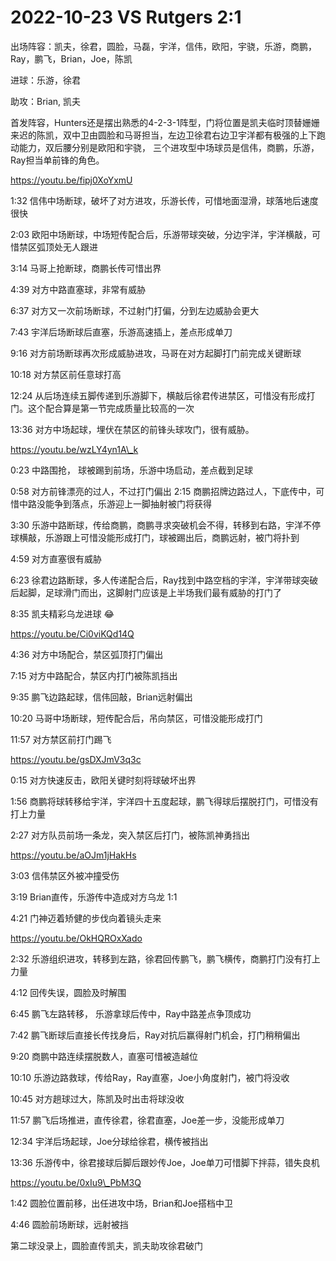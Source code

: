 # 2022-10-23 VS Rutgers 2:1

出场阵容：凯夫，徐君，圆脸，马磊，宇洋，信伟，欧阳，宇骁，乐游，商鹏，Ray，鹏飞，Brian，Joe，陈凯

进球：乐游，徐君

助攻：Brian, 凯夫

首发阵容，Hunters还是摆出熟悉的4-2-3-1阵型，门将位置是凯夫临时顶替姗姗来迟的陈凯，双中卫由圆脸和马哥担当，左边卫徐君右边卫宇洋都有极强的上下跑动能力，双后腰分别是欧阳和宇骁， 三个进攻型中场球员是信伟，商鹏，乐游，Ray担当单前锋的角色。

https://youtu.be/fipj0XoYxmU

1:32 信伟中场断球，破坏了对方进攻，乐游长传，可惜地面湿滑，球落地后速度很快&#x20;

2:03 欧阳中场断球，中场短传配合后，乐游带球突破，分边宇洋，宇洋横敲，可惜禁区弧顶处无人跟进&#x20;

3:14 马哥上抢断球，商鹏长传可惜出界&#x20;

4:39 对方中路直塞球，非常有威胁&#x20;

6:37 对方又一次前场断球，不过射门打偏，分到左边威胁会更大&#x20;

7:43 宇洋后场断球后直塞，乐游高速插上，差点形成单刀&#x20;

9:16 对方前场断球再次形成威胁进攻，马哥在对方起脚打门前完成关键断球&#x20;

10:18 对方禁区前任意球打高&#x20;

12:24 从后场连续五脚传递到乐游脚下，横敲后徐君传进禁区，可惜没有形成打门。这个配合算是第一节完成质量比较高的一次&#x20;

13:36 对方中场起球，埋伏在禁区的前锋头球攻门，很有威胁。

https://youtu.be/wzLY4yn1A\_k

0:23 中路围抢， 球被踢到前场，乐游中场启动，差点截到足球&#x20;

0:58 对方前锋漂亮的过人，不过打门偏出 2:15 商鹏招牌边路过人，下底传中，可惜中路没能争到落点，乐游迎上一脚抽射被门将获得&#x20;

3:30 乐游中路断球，传给商鹏，商鹏寻求突破机会不得，转移到右路，宇洋不停球横敲，乐游跟上可惜没能形成打门，球被踢出后，商鹏远射，被门将扑到&#x20;

4:59 对方直塞很有威胁&#x20;

6:23 徐君边路断球，多人传递配合后，Ray找到中路空档的宇洋，宇洋带球突破后起脚，足球滑门而出，这脚射门应该是上半场我们最有威胁的打门了&#x20;

8:35 凯夫精彩乌龙进球 😂

https://youtu.be/Ci0viKQd14Q

4:36 对方中场配合，禁区弧顶打门偏出&#x20;

7:15 对方中路配合，禁区内打门被陈凯挡出&#x20;

9:35 鹏飞边路起球，信伟回敲，Brian远射偏出&#x20;

10:20 马哥中场断球，短传配合后，吊向禁区，可惜没能形成打门&#x20;

11:57 对方禁区前打门踢飞

https://youtu.be/gsDXJmV3q3c

0:15 对方快速反击，欧阳关键时刻将球破坏出界&#x20;

1:56 商鹏将球转移给宇洋，宇洋四十五度起球，鹏飞得球后摆脱打门，可惜没有打上力量&#x20;

2:27 对方队员前场一条龙，突入禁区后打门，被陈凯神勇挡出

https://youtu.be/aOJm1jHakHs

3:03 信伟禁区外被冲撞受伤&#x20;

3:19 Brian直传，乐游传中造成对方乌龙 1:1

4:21 门神迈着矫健的步伐向着镜头走来

https://youtu.be/OkHQROxXado

2:32 乐游组织进攻，转移到左路，徐君回传鹏飞，鹏飞横传，商鹏打门没有打上力量&#x20;

4:12 回传失误，圆脸及时解围&#x20;

6:45 鹏飞左路转移， 乐游拿球后传中，Ray中路差点争顶成功&#x20;

7:42 鹏飞断球后直接长传找身后，Ray对抗后赢得射门机会，打门稍稍偏出&#x20;

9:20 商鹏中路连续摆脱数人，直塞可惜被造越位&#x20;

10:10 乐游边路救球，传给Ray，Ray直塞，Joe小角度射门，被门将没收&#x20;

10:45 对方趟球过大，陈凯及时出击将球没收&#x20;

11:57 鹏飞后场推进，直传徐君，徐君直塞，Joe差一步，没能形成单刀&#x20;

12:34 宇洋后场起球，Joe分球给徐君，横传被挡出&#x20;

13:36 乐游传中，徐君接球后脚后跟妙传Joe，Joe单刀可惜脚下拌蒜，错失良机

https://youtu.be/0xIu9\_PbM3Q

1:42 圆脸位置前移，出任进攻中场，Brian和Joe搭档中卫&#x20;

4:46 圆脸前场断球，远射被挡

第二球没录上，圆脸直传凯夫，凯夫助攻徐君破门


